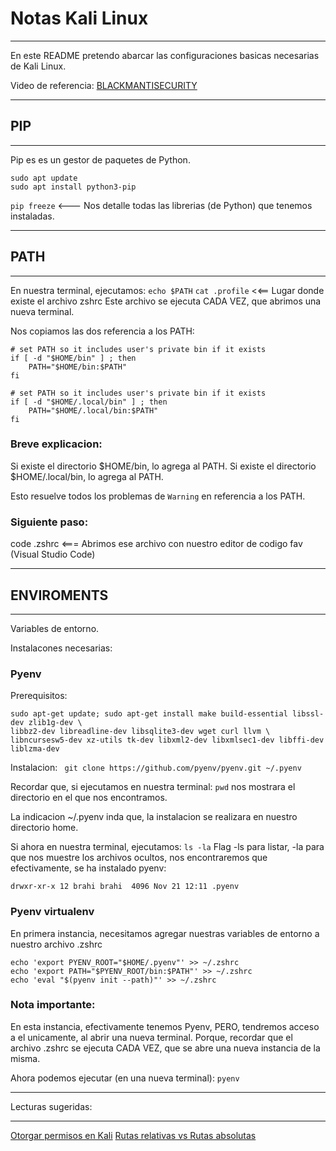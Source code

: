 # Notas Kali Linux 
______________________

En este README pretendo abarcar las configuraciones basicas necesarias de Kali Linux.

Video de referencia:
[BLACKMANTISECURITY](https://youtu.be/6UnvG7ulAZY)

______________________
## PIP
______________________

Pip es es un gestor de paquetes de Python.

```
sudo apt update
sudo apt install python3-pip
```

`pip freeze` <--- Nos detalle todas las librerias (de Python) que tenemos instaladas.

______________________
## PATH
______________________
En nuestra terminal, ejecutamos:
`echo $PATH`
`cat .profile`     <<== Lugar donde existe el archivo zshrc
		              Este archivo se ejecuta CADA VEZ, que abrimos una nueva terminal.

Nos copiamos las dos referencia a los PATH:

```
# set PATH so it includes user's private bin if it exists
if [ -d "$HOME/bin" ] ; then
    PATH="$HOME/bin:$PATH"
fi

# set PATH so it includes user's private bin if it exists
if [ -d "$HOME/.local/bin" ] ; then
    PATH="$HOME/.local/bin:$PATH"
fi
```

### Breve explicacion:

Si existe el directorio $HOME/bin, lo agrega al PATH.
Si existe el directorio $HOME/.local/bin, lo agrega al PATH.

Esto resuelve todos los problemas de `Warning` en referencia a los PATH.

### Siguiente paso: 
code .zshrc      <=== Abrimos ese archivo con nuestro editor de codigo fav (Visual Studio Code)

______________________
## ENVIROMENTS
______________________

Variables de entorno.

Instalacones necesarias:

### Pyenv

Prerequisitos: 
```
sudo apt-get update; sudo apt-get install make build-essential libssl-dev zlib1g-dev \
libbz2-dev libreadline-dev libsqlite3-dev wget curl llvm \
libncursesw5-dev xz-utils tk-dev libxml2-dev libxmlsec1-dev libffi-dev liblzma-dev
```

Instalacion:
` git clone https://github.com/pyenv/pyenv.git ~/.pyenv`

Recordar que, si ejecutamos en nuestra terminal:
`pwd` nos mostrara el directorio en el que nos encontramos.

La indicacion ~/.pyenv inda que, la instalacion se realizara en nuestro directorio home.

Si ahora en nuestra terminal, ejecutamos:
`ls -la` Flag -ls para listar, -la para que nos muestre los archivos ocultos, nos encontraremos que efectivamente, se ha instalado pyenv:


```
drwxr-xr-x 12 brahi brahi  4096 Nov 21 12:11 .pyenv
```

### Pyenv virtualenv

En primera instancia, necesitamos agregar nuestras variables de entorno a nuestro archivo .zshrc

```
echo 'export PYENV_ROOT="$HOME/.pyenv"' >> ~/.zshrc
echo 'export PATH="$PYENV_ROOT/bin:$PATH"' >> ~/.zshrc
echo 'eval "$(pyenv init --path)"' >> ~/.zshrc
```

### Nota importante: 

En esta instancia, efectivamente tenemos Pyenv, PERO, tendremos acceso a el unicamente, al abrir una nueva terminal. Porque, recordar que el archivo .zshrc se ejecuta CADA VEZ, que se abre una nueva instancia de la misma.

Ahora podemos ejecutar (en una nueva terminal): `pyenv`


____________________
Lecturas sugeridas:
____________________
[Otorgar permisos en Kali](https://www.hostinger.es/tutoriales/cambiar-permisos-y-propietarios-linux-linea-de-comandos/)
[Rutas relativas vs Rutas absolutas](https://www.zeppelinux.es/rutas-relativas-y-rutas-absolutas-en-linux/)
